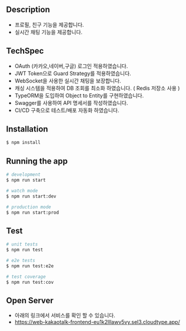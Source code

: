 ## Description
- 프로필, 친구 기능을 제공합니다.
- 실시간 채팅 기능을 제공합니다.

## TechSpec
- OAuth (카카오,네이버,구글) 로그인 적용하였습니다.
- JWT Token으로 Guard Strategy를 적용하였습니다.
- WebSocket을 사용한 실시간 채팅을 보장합니다.
- 캐싱 시스템을 적용하여 DB 조회를 최소화 하였습니다. ( Redis 저장소 사용 )
- TypeORM을 도입하여 Object to Entity를 구현하였습니다.
- Swagger를 사용하여 API 명세서를 작성하였습니다.
- CI/CD 구축으로 테스트/배포 자동화 하였습니다.

## Installation

```bash
$ npm install
```

## Running the app

```bash
# development
$ npm run start

# watch mode
$ npm run start:dev

# production mode
$ npm run start:prod
```

## Test

```bash
# unit tests
$ npm run test

# e2e tests
$ npm run test:e2e

# test coverage
$ npm run test:cov
```

## Open Server
- 아래의 링크에서 서비스를 확인 할 수 있습니다.
- https://web-kakaotalk-frontend-eu1k2lllawv5vy.sel3.cloudtype.app/
